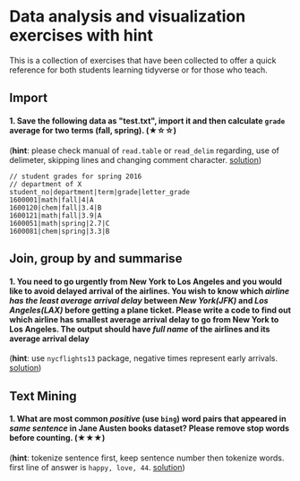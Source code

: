 # Data analysis and visualization exercises with hint

This is a collection of exercises that have been collected to offer a quick
reference for both students learning tidyverse or for those who teach.

## Import

#### 1. Save the following data as "test.txt", import it and then calculate `grade` average for two terms (fall, spring). (★☆☆)

(**hint**: please check manual of `read.table` or `read_delim` regarding, use of delimeter, skipping lines and changing comment character. [solution](http://github.com/alperyilmaz/dav-exercises/issues/2))

```
// student grades for spring 2016
// department of X
student_no|department|term|grade|letter_grade
1600001|math|fall|4|A
1600120|chem|fall|3.4|B
1600121|math|fall|3.9|A
1600051|math|spring|2.7|C
1600081|chem|spring|3.3|B
```
## Join, group by and summarise

#### 1. You need to go urgently from New York to Los Angeles and you would like to avoid delayed arrival of the airlines. You wish to know which *airline has the least average arrival delay* between *New York(JFK)* and *Los Angeles(LAX)* before getting a plane ticket. Please write a code to find out which airline has smallest average arrival delay to go from New York to Los Angeles. The output should have *full name* of the airlines and its average arrival delay 

(**hint**: use `nycflights13` package, negative times represent early arrivals. [solution](http://github.com/alperyilmaz/dav-exercises/issues/8))

## Text Mining 

#### 1. What are most common *positive* (use `bing`) word pairs that appeared in *same sentence* in Jane Austen books dataset? Please remove stop words before counting. (★★★) 

(**hint**: tokenize sentence first, keep sentence number then tokenize words. first line of answer is `happy, love, 44`. [solution](http://github.com/alperyilmaz/dav-exercises/issues/1))

